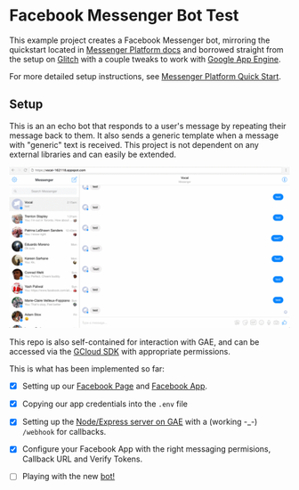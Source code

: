 # Facebook Messenger Bot Test

This example project creates a Facebook Messenger bot, mirroring the quickstart located in [Messenger Platform docs](https://developers.facebook.com/docs/messenger-platform/guides/quick-start) and borrowed straight from the setup on [Glitch](https://developers.facebook.com/docs/messenger-platform/guides/quick-start) with a couple tweaks to work with [Google App Engine](https://cloud.google.com/appengine/docs/).

For more detailed setup instructions, see [Messenger Platform Quick Start](https://developers.facebook.com/docs/messenger-platform/guides/quick-start).

## Setup 

This is an an echo bot that responds to a user's message by repeating their message back to them. It also sends a generic template when a message with "generic" text is received. This project is not dependent on any external libraries and can easily be extended.

![](v1.gif)

This repo is also self-contained for interaction with GAE, and can be accessed via the [GCloud SDK](https://cloud.google.com/sdk/) with appropriate permissions. 

This is what has been implemented so far:

- [x] Setting up our [Facebook Page](https://www.facebook.com/Vocal-1226907177358234/) and [Facebook App](https://developers.facebook.com/apps/1864264410512639/dashboard/).

- [x] Copying our app credentials into the `.env` file

- [x] Setting up the [Node/Express server on GAE](https://vocal-162118.appspot.com) with a (working -_-) `/webhook` for callbacks.
 
- [x] Configure your Facebook App with the right messaging permisions, Callback URL and Verify Tokens. 

- [ ] Playing with the new [bot!](https://www.messenger.com/t/feedbackAI/)
